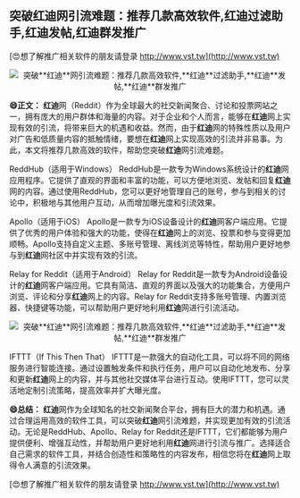 ## **突破**红迪**网引流难题：推荐几款高效软件,**红迪**过滤助手,**红迪**发帖,**红迪**群发推广**

[😍想了解推广相关软件的朋友请登录 http://www.vst.tw](http://www.vst.tw)

 <center><img src="https://vst.tw/MP4/tuiguang/png/5.png" alt="突破**红迪**网引流难题：推荐几款高效软件,**红迪**过滤助手,**红迪**发帖,**红迪**群发推广"></center>

**😄正文：**
**红迪**网（Reddit）作为全球最大的社交新闻聚合、讨论和投票网站之一，拥有庞大的用户群体和海量的内容。对于企业和个人而言，能够在**红迪**网上实现有效的引流，将带来巨大的机遇和收益。然而，由于**红迪**网的特殊性质以及用户对广告和低质量内容的抵触情绪，要想在**红迪**网上实现高效的引流并非易事。为此，本文将推荐几款高效的软件，帮助您突破**红迪**网引流难题。

ReddHub（适用于Windows）
ReddHub是一款专为Windows系统设计的**红迪**网应用程序。它提供了直观的界面和丰富的功能，可以方便地浏览、发帖和回复**红迪**网的内容。通过使用ReddHub，您可以更好地管理自己的账号，参与到相关的讨论中，积极地与其他用户互动，从而增加曝光度和引流效果。

Apollo（适用于iOS）
Apollo是一款专为iOS设备设计的**红迪**网客户端应用。它提供了优秀的用户体验和强大的功能，使得在**红迪**网上的浏览、投票和参与变得更加顺畅。Apollo支持自定义主题、多账号管理、离线浏览等特性，帮助用户更好地参与到**红迪**网社区中并实现有效的引流。

Relay for Reddit（适用于Android）
Relay for Reddit是一款专为Android设备设计的**红迪**网客户端应用。它具有简洁、直观的界面以及强大的功能集合，方便用户浏览、评论和分享**红迪**网上的内容。Relay for Reddit支持多账号管理、内置浏览器、快捷键等功能，可以帮助用户更好地利用**红迪**网进行引流活动。

 <center><img src="https://vst.tw/MP4/tuiguang/png/8.png" alt="突破**红迪**网引流难题：推荐几款高效软件,**红迪**过滤助手,**红迪**发帖,**红迪**群发推广"></center>

IFTTT（If This Then That）
IFTTT是一款强大的自动化工具，可以将不同的网络服务进行智能连接。通过设置触发条件和执行任务，用户可以自动化地发布、分享和更新**红迪**网上的内容，并与其他社交媒体平台进行互动。使用IFTTT，您可以灵活地定制引流策略，提高效率并扩大曝光度。

**😄总结：**
**红迪**网作为全球知名的社交新闻聚合平台，拥有巨大的潜力和机遇。通过合理运用高效的软件工具，可以突破**红迪**网引流难题，并实现更加有效的引流活动。无论是ReddHub、Apollo、Relay for Reddit还是IFTTT，它们都能够为用户提供便利、增强互动性，并帮助用户更好地利用**红迪**网进行引流与推广。选择适合自己需求的软件工具，并结合创造性和策略性的内容发布，相信您将在**红迪**网上取得令人满意的引流效果。

[😍想了解推广相关软件的朋友请登录 http://www.vst.tw](http://www.vst.tw)



